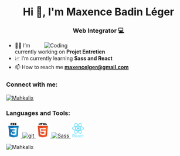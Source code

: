 <h1 align="center">Hi 👋, I'm Maxence Badin Léger</h1>
<h3 align="center">Web Integrator 💻</h3>
<img align="right" alt="Coding" width="400" src="https://media.giphy.com/media/umYMU8G2ixG5mJBDo5/giphy.gif">


- 👩‍💻 I’m currently working on **Projet Entretien**
- 📈 I’m currently learning **Sass and React**
- 📫 How to reach me **maxencelger@gmail.com** 

<h3 align="left">Connect with me:</h3> 
<p align="left"> <a href=https://www.linkedin.com/in/maxencebadin-l%C3%A9ger380000/" target="blank"</a>
<img align="center" src="https://raw.githubusercontent.com/rahuldkjain/github-profile-readme-generator/master/src/images/icons/Social/linked-in-alt.svg" alt="Mahkalix" height="30" width="40"/> </a>
<h3 align="left">Languages and Tools:</h3>          
<p align="left"> 
<a href="https://openclassrooms.com/fr/courses/1603881-creez-votre-site-web-avec-html5-et-css3" target="_blank" rel="noreferrer"> <img src="https://raw.githubusercontent.com/devicons/devicon/master/icons/css3/css3-original-wordmark.svg" alt="css3" width="40" height="40"/> </a>
<a href="https://git-scm.com/" target="_blank" rel="noreferrer"> <img src="https://www.vectorlogo.zone/logos/git-scm/git-scm-icon.svg" alt="git" width="40" height="40"/> </a> 
<a href="https://www.w3.org/html/" target="_blank" rel="noreferrer"> <img src="https://raw.githubusercontent.com/devicons/devicon/master/icons/html5/html5-original-wordmark.svg" alt="html5" width="40" height="40"/> </a> 
<a href="https://sass-lang.com/" target="_blank" rel="noreferrer"> <img src="https://sass-lang.com/assets/img/logos/logo-b6e1ef6e.svg" alt="Sass" width="40" height="40"/> </a>
<a href="https://reactjs.org/" target="_blank" rel="noreferrer"> <img src="https://raw.githubusercontent.com/devicons/devicon/master/icons/react/react-original-wordmark.svg" alt="react" width="40" height="40"/> 
</p>

  <a href="https://github.com/Mahkalix/github-readme-stats">
<p><img align="left" src="https://github-readme-stats.vercel.app/api/top-langs?username=Mahkalix" alt="Mahkalix" /></p>
  </a>
